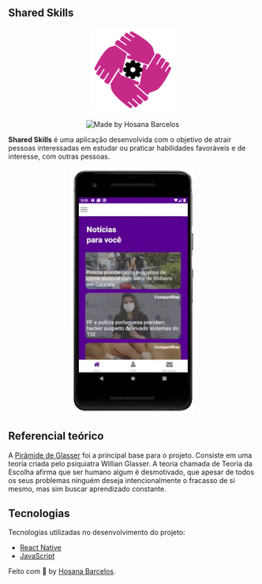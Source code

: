 ## Shared Skills 

<p align="center">
  <img width="170" height="170" src="https://github.com/hosanabarcelos/shared-skills/blob/main/logo.png">
</p>

<p align="center">
  <img alt="Made by Hosana Barcelos" src="https://img.shields.io/badge/made%20by- HOSANA BARCELOS -%15C3D6?style=flat-square&color=C62A88&labelColor=000"><br/>
</p>

**Shared Skills** é uma aplicação desenvolvida com o objetivo de atrair pessoas interessadas em estudar ou praticar habilidades favoráveis e de interesse, com outras pessoas.

<p align="center">
  <img width="250" height="500" src="https://github.com/hosanabarcelos/shared-skills/blob/main/video.gif">
</p>

## Referencial teórico

A [Pirâmide de Glasser](https://www.ludospro.com.br/blog/piramide-de-aprendizagem) foi a principal base para o projeto. Consiste em uma teoria criada pelo psiquiatra Willian Glasser. A teoria chamada de Teoria da Escolha afirma que ser humano algum é desmotivado, que apesar de todos os seus problemas ninguém deseja intencionalmente o fracasso de si mesmo, mas sim buscar aprendizado constante. 

 ## Tecnologias

Tecnologias utilizadas no desenvolvimento do projeto:

- [React Native](https://reactnative.dev)
- [JavaScript](https://developer.mozilla.org/pt-BR/docs/Web/JavaScript)

Feito com :purple_heart: by [Hosana Barcelos](https://github.com/hosanabarcelos). 

